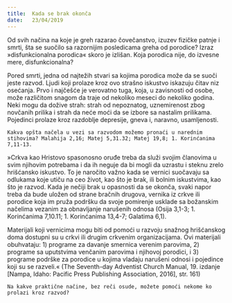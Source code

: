 ```yaml
---
title:  Kada se brak okonča
date:   23/04/2019
---
```


Od svih načina na koje je greh razarao čovečanstvo, izuzev fizičke patnje i smrti, šta se suočilo sa razornijim posledicama greha od porodice? Izraz »disfunkcionalna porodica« skoro je izlišan. Koja porodica nije, do izvesne mere, disfunkcionalna?

Pored smrti, jedna od najtežih stvari sa kojima porodica može da se suoči jeste razvod. Ljudi koji prolaze kroz ovo strašno iskustvo iskazuju čitav niz osećanja. Prvo i najčešće je verovatno tuga, koja, u zavisnosti od osobe, može različitom snagom da traje od nekoliko meseci do nekoliko godina. Neki mogu da dožive strah: strah od nepoznatog, uznemirenost zbog novčanih prilika i strah da neće moći da se izbore sa nastalim prilikama. Pojedinci prolaze kroz ra­zdoblje depresije, gneva i, naravno, usamljenosti.

`Kakva opšta načela u vezi sa razvodom možemo pronaći u narednim stihovima? Malahija 2,16; Matej 5,31.32; Matej 19,8; 1. Korinćanima 7,11-13.`

»Crkva kao Hristovo spasonosno oruđe treba da služi svojim članovima u svim njihovim potrebama i da ih neguje da bi mogli da uzrastu i steknu zrelo hrišćansko iskustvo. To je naročito važno kada se vernici suočavaju sa odlukama koje utiču na ceo život, kao što je brak, ili bolnim iskustvima, kao što je razvod. Kada je nečiji brak u opasnosti da se okonča, svaki napor treba da bude uložen od strane bračnih drugova, vernika iz crkve ili porodice koja im pruža podršku da svoje pomirenje usklade sa božanskim načelima vezanim za obnavljanje narušenih odnosa (Osija 3,1-3; 1. Korinćanima 7,10.11; 1. Korinćanima 13,4-7; Galatima 6,1).

Materijali koji vernicima mogu biti od pomoći u razvoju snažnog hrišćanskog doma dostupni su u crkvi ili drugim crkvenim organizacijama. Ovi materijali obuhvataju: 1) programe za davanje smernica verenim parovima, 2) programe sa uputstvima venčanim parovima i njihovoj porodici, i 3) programe podrške za porodice u kojima vladaju narušeni odnosi i pojedince koji su se razveli.« (The Seventh-day Adventist Church Manual, 19. izdanje [Nampa, Idaho: Pacific Press Publishing Association, 2016], str. 161)

`Na kakve praktične načine, bez reči osude, možete pomoći nekome ko prolazi kroz razvod?`
